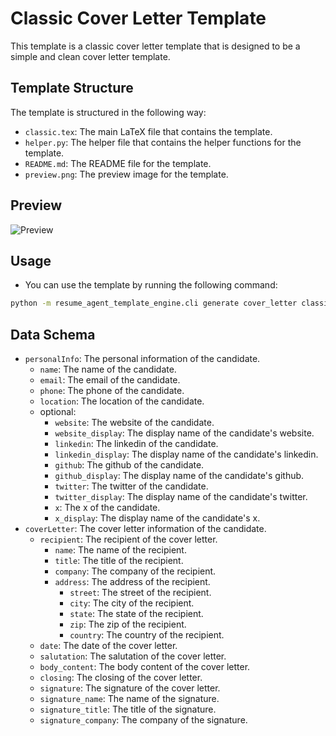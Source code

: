 # Classic Cover Letter Template

This template is a classic cover letter template that is designed to be a simple and clean cover letter template.

## Template Structure

The template is structured in the following way:

- `classic.tex`: The main LaTeX file that contains the template.
- `helper.py`: The helper file that contains the helper functions for the template.
- `README.md`: The README file for the template.
- `preview.png`: The preview image for the template.

## Preview

![Preview](preview.png)

## Usage 

- You can use the template by running the following command:

```bash
python -m resume_agent_template_engine.cli generate cover_letter classic data.yaml output.pdf
```

## Data Schema

- `personalInfo`: The personal information of the candidate.
    - `name`: The name of the candidate.
    - `email`: The email of the candidate.
    - `phone`: The phone of the candidate.
    - `location`: The location of the candidate.
    - optional:
        - `website`: The website of the candidate.
        - `website_display`: The display name of the candidate's website.
        - `linkedin`: The linkedin of the candidate.
        - `linkedin_display`: The display name of the candidate's linkedin.
        - `github`: The github of the candidate.
        - `github_display`: The display name of the candidate's github.
        - `twitter`: The twitter of the candidate.
        - `twitter_display`: The display name of the candidate's twitter.
        - `x`: The x of the candidate.
        - `x_display`: The display name of the candidate's x.
- `coverLetter`: The cover letter information of the candidate.
    - `recipient`: The recipient of the cover letter.
        - `name`: The name of the recipient.
        - `title`: The title of the recipient.
        - `company`: The company of the recipient.
        - `address`: The address of the recipient.
            - `street`: The street of the recipient.
            - `city`: The city of the recipient.
            - `state`: The state of the recipient.
            - `zip`: The zip of the recipient.
            - `country`: The country of the recipient.
    - `date`: The date of the cover letter.
    - `salutation`: The salutation of the cover letter.
    - `body_content`: The body content of the cover letter.
    - `closing`: The closing of the cover letter.
    - `signature`: The signature of the cover letter.
    - `signature_name`: The name of the signature.
    - `signature_title`: The title of the signature.
    - `signature_company`: The company of the signature.

